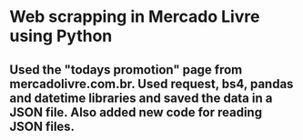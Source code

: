 
# Web scrapping in Mercado Livre using Python

## Used the "todays promotion" page from mercadolivre.com.br. Used request, bs4, pandas and datetime libraries and saved the data in a JSON file. Also added new code for reading JSON files.


